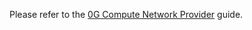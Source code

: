 Please refer to the [0G Compute Network Provider](https://docs.0g.ai/build-with-0g/compute-network/fine-tuning-provider) guide.
